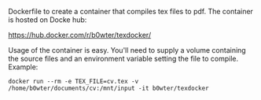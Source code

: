 Dockerfile to create a container that compiles tex files to pdf. The container is hosted on Docke hub:

https://hub.docker.com/r/b0wter/texdocker/

Usage of the container is easy. You'll need to supply a volume containing the source files and an environment variable setting the file to compile. Example:

	docker run --rm -e TEX_FILE=cv.tex -v /home/b0wter/documents/cv:/mnt/input -it b0wter/texdocker

